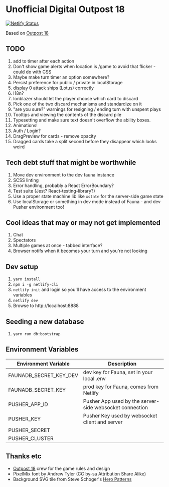 # Unofficial Digital Outpost 18

[![Netlify Status](https://api.netlify.com/api/v1/badges/7ca17db6-f3f8-492f-ba65-403d810ab3c2/deploy-status)](https://app.netlify.com/sites/outpost18/deploys)

Based on [Outpost 18](http://playoutpost18.com)

## TODO

1. add to timer after each action
1. Don't show game alerts when location is /game to avoid that flicker - could do with CSS
1. Maybe make turn timer an option somewhere?
1. Persist preference for public / private in localStorage
1. display 0 attack ships (Lotus) correctly
1. I18n?
1. Ionblazer should let the player choose which card to discard
1. Pick one of the two discard mechanisms and standardize on it
1. "are you sure?" warnings for resigning / ending turn with unspent plays
1. Tooltips and viewing the contents of the discard pile
1. Typesetting and make sure text doesn't overflow the ability boxes.
1. Animations!
1. Auth / Login?
1. DragPreview for cards - remove opacity
1. Dragged cards take a split second before they disappear which looks weird

## Tech debt stuff that might be worthwhile

1. Move dev environment to the dev fauna instance
1. SCSS linting
1. Error handling, probably a React ErrorBoundary?
1. Test suite (Jest? React-testing-library?)
1. Use a proper state machine lib like `xstate` for the server-side game state
1. Use localStorage or something in dev mode instead of Fauna - and dev Pusher environment too!

## Cool ideas that may or may not get implemented

1. Chat
1. Spectators
1. Multiple games at once - tabbed interface?
1. Browser notifs when it becomes your turn and you're not looking

## Dev setup

1. `yarn install`
1. `npm i -g netlify-cli`
1. `netlify init` and login so you'll have access to the environment variables
1. `netlify dev`
1. Browse to http://localhost:8888

## Seeding a new database

1. `yarn run db:bootstrap`

## Environment Variables

| Environment Variable | Description |
| --- | --- |
| FAUNADB_SECRET_KEY_DEV| dev key for Fauna, set in your local .env|
| FAUNADB_SECRET_KEY| prod key for Fauna, comes from Netlify |
| PUSHER_APP_ID | Pusher App used by the server-side websocket connection |
| PUSHER_KEY | Pusher Key used by websocket client and server |
| PUSHER_SECRET ||
| PUSHER_CLUSTER ||

## Thanks etc

* [Outpost 18](http://playoutpost18.com) crew for the game rules and design
* PixelMix font by Andrew Tyler (CC by-sa Attribution Share Alike)
* Background SVG tile from Steve Schoger's [Hero Patterns](https://www.heropatterns.com/)
